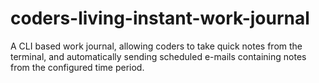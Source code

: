 # coders-living-instant-work-journal
A CLI based work journal, allowing coders to take quick notes from the terminal, and automatically sending scheduled e-mails containing notes from the configured time period.

